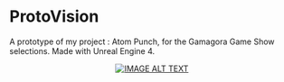 # ProtoVision
A prototype of my project : Atom Punch, for the Gamagora Game Show selections.
Made with Unreal Engine 4.

 <div align="center">
  <a href=" https://youtu.be/CbzR76I7uKk"><img src="https://i9.ytimg.com/vi/CbzR76I7uKk/mq2.jpg?sqp=CMTH798F&rs=AOn4CLBW-NWciyxM5Ui5rusMdHPNq4qOxA" alt="IMAGE ALT TEXT"></a>
</div>

